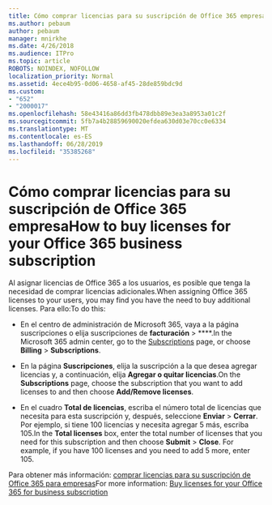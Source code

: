 ```yaml
---
title: Cómo comprar licencias para su suscripción de Office 365 empresa
ms.author: pebaum
author: pebaum
manager: mnirkhe
ms.date: 4/26/2018
ms.audience: ITPro
ms.topic: article
ROBOTS: NOINDEX, NOFOLLOW
localization_priority: Normal
ms.assetid: 4ece4b95-0d06-4658-af45-28de859bdc9d
ms.custom:
- "652"
- "2000017"
ms.openlocfilehash: 58e43416a86dd3fb478dbb89e3ea3a8953a01c2f
ms.sourcegitcommit: 5fb7a4b28859690020efdea630d03e70cc0e6334
ms.translationtype: MT
ms.contentlocale: es-ES
ms.lasthandoff: 06/28/2019
ms.locfileid: "35385268"
---
```

# <a name="how-to-buy-licenses-for-your-office-365-business-subscription"></a><span data-ttu-id="980ef-102">Cómo comprar licencias para su suscripción de Office 365 empresa</span><span class="sxs-lookup"><span data-stu-id="980ef-102">How to buy licenses for your Office 365 business subscription</span></span>

<span data-ttu-id="980ef-103">Al asignar licencias de Office 365 a los usuarios, es posible que tenga la necesidad de comprar licencias adicionales.</span><span class="sxs-lookup"><span data-stu-id="980ef-103">When assigning Office 365 licenses to your users, you may find you have the need to buy additional licenses.</span></span> <span data-ttu-id="980ef-104">Para ello:</span><span class="sxs-lookup"><span data-stu-id="980ef-104">To do this:</span></span>
  
- <span data-ttu-id="980ef-105">En el centro de administración de Microsoft 365, vaya []( https://go.microsoft.com/fwlink/p/?linkid=842054) a la página suscripciones o elija suscripciones de **facturación** \> \*\*\*\*.</span><span class="sxs-lookup"><span data-stu-id="980ef-105">In the Microsoft 365 admin center, go to the [Subscriptions]( https://go.microsoft.com/fwlink/p/?linkid=842054) page, or choose **Billing** \> **Subscriptions**.</span></span>

- <span data-ttu-id="980ef-106">En la página **Suscripciones**, elija la suscripción a la que desea agregar licencias y, a continuación, elija **Agregar o quitar licencias**.</span><span class="sxs-lookup"><span data-stu-id="980ef-106">On the **Subscriptions** page, choose the subscription that you want to add licenses to and then choose **Add/Remove licenses**.</span></span>

- <span data-ttu-id="980ef-p102">En el cuadro **Total de licencias**, escriba el número total de licencias que necesita para esta suscripción y, después, seleccione **Enviar** \> **Cerrar**. Por ejemplo, si tiene 100 licencias y necesita agregar 5 más, escriba 105.</span><span class="sxs-lookup"><span data-stu-id="980ef-p102">In the **Total licenses** box, enter the total number of licenses that you need for this subscription and then choose **Submit** \> **Close**. For example, if you have 100 licenses and you need to add 5 more, enter 105.</span></span>

<span data-ttu-id="980ef-109">Para obtener más información: [comprar licencias para su suscripción de Office 365 para empresas](https://support.office.com/article/36081d8d-b3fa-4948-8c34-e217bba825e1)</span><span class="sxs-lookup"><span data-stu-id="980ef-109">For more information: [Buy licenses for your Office 365 for business subscription](https://support.office.com/article/36081d8d-b3fa-4948-8c34-e217bba825e1)</span></span>
  